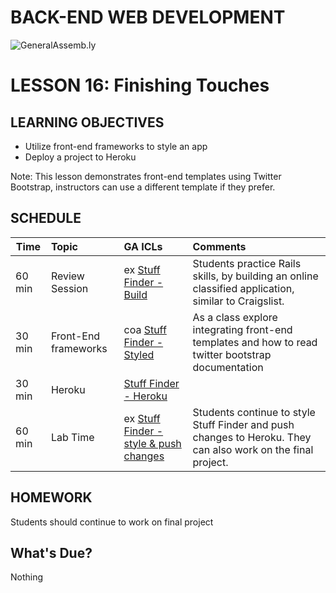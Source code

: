 BACK-END WEB DEVELOPMENT
============================

![GeneralAssemb.ly](https://github.com/generalassembly/ga-ruby-on-rails-for-devs/raw/master/images/ga.png "GeneralAssemb.ly")


LESSON 16: Finishing Touches
========


LEARNING OBJECTIVES
--------
*	Utilize front-end frameworks to style an app*	Deploy a project to Heroku
 
Note: This lesson demonstrates front-end templates using Twitter Bootstrap, instructors can use a different template if they prefer.


SCHEDULE
--------

| Time        | Topic| GA ICLs| Comments |
| ------------- |:-------------|:-------------------|:-------------------|
| 60 min | Review Session| ex [Stuff Finder - Build](exercises/) |Students practice Rails skills, by building an online classified application, similar to Craigslist. | 
| 30 min | Front-End frameworks| coa [Stuff Finder - Styled](code_alongs) | As a class explore integrating front-end templates and how to read twitter bootstrap documentation | 
| 30 min | Heroku |[Stuff Finder - Heroku](code_alongs) | | 
| 60 min | Lab Time | ex [Stuff Finder - style & push changes](exercises/) | Students continue to style Stuff Finder and push changes to Heroku. They can also work on the final project.| 


HOMEWORK
--------

Students should continue to work on final project


What's Due? 
-----------
Nothing


